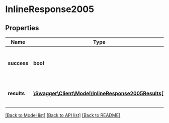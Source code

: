 # InlineResponse2005

## Properties
Name | Type | Description | Notes
------------ | ------------- | ------------- | -------------
**success** | **bool** | Indicates whether the operation was successful | [optional] 
**results** | [**\Swagger\Client\Model\InlineResponse2005Results[]**](InlineResponse2005Results.md) | The list of course registration results | [optional] 

[[Back to Model list]](../../README.md#documentation-for-models) [[Back to API list]](../../README.md#documentation-for-api-endpoints) [[Back to README]](../../README.md)

